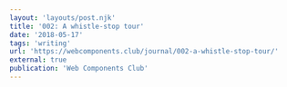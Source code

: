 ```yaml
---
layout: 'layouts/post.njk'
title: '002: A whistle-stop tour'
date: '2018-05-17'
tags: 'writing'
url: 'https://webcomponents.club/journal/002-a-whistle-stop-tour/'
external: true
publication: 'Web Components Club'
---
```

